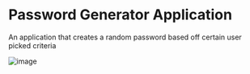 # Password Generator Application

An application that creates a random password based off certain user picked criteria

![image](https://user-images.githubusercontent.com/77940998/114318690-d529de80-9ad3-11eb-99b0-fa5a254d92a9.png)
